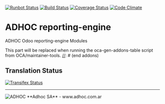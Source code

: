 [![Runbot Status](http://runbot.adhoc.com.ar/runbot/badge/flat/22/8.0.svg)](http://runbot.adhoc.com.ar/runbot/repo/github-com-ingadhoc-reporting-engine-22)
[![Build Status](https://travis-ci.org/ingadhoc/reporting-engine.svg?branch=8.0)](https://travis-ci.org/ingadhoc/reporting-engine)
[![Coverage Status](https://coveralls.io/repos/ingadhoc/reporting-engine/badge.png?branch=8.0)](https://coveralls.io/r/ingadhoc/reporting-engine?branch=8.0)
[![Code Climate](https://codeclimate.com/github/ingadhoc/reporting-engine/badges/gpa.svg)](https://codeclimate.com/github/ingadhoc/reporting-engine)

# ADHOC reporting-engine

ADHOC Odoo reporting-engine Modules

[//]: # (addons)
This part will be replaced when running the oca-gen-addons-table script from OCA/maintainer-tools.
[//]: # (end addons)

Translation Status
------------------
[![Transifex Status](https://www.transifex.com/projects/p/ingadhoc-reporting-engine-8-0/chart/image_png)](https://www.transifex.com/projects/p/ingadhoc-reporting-engine-8-0)

----

<img alt="ADHOC" src="http://fotos.subefotos.com/83fed853c1e15a8023b86b2b22d6145bo.png" />
**Adhoc SA** - www.adhoc.com.ar
